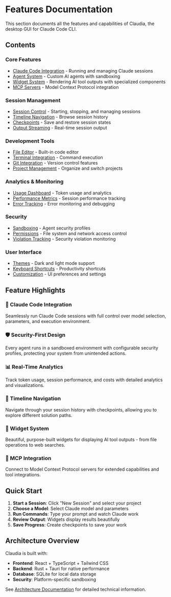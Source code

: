 # Features Documentation

This section documents all the features and capabilities of Claudia, the desktop GUI for Claude Code CLI.

## Contents

### Core Features
- [Claude Code Integration](./claude-integration.md) - Running and managing Claude sessions
- [Agent System](./agents.md) - Custom AI agents with sandboxing
- [Widget System](./widgets.md) - Rendering AI tool outputs with specialized components
- [MCP Servers](./mcp-servers.md) - Model Context Protocol integration

### Session Management
- [Session Control](./session-control.md) - Starting, stopping, and managing sessions
- [Timeline Navigation](./timeline.md) - Browse session history
- [Checkpoints](./checkpoints.md) - Save and restore session states
- [Output Streaming](./output-streaming.md) - Real-time session output

### Development Tools
- [File Editor](./file-editor.md) - Built-in code editor
- [Terminal Integration](./terminal.md) - Command execution
- [Git Integration](./git.md) - Version control features
- [Project Management](./project-management.md) - Organize and switch projects

### Analytics & Monitoring
- [Usage Dashboard](./usage-dashboard.md) - Token usage and analytics
- [Performance Metrics](./performance.md) - Session performance tracking
- [Error Tracking](./error-tracking.md) - Error monitoring and debugging

### Security
- [Sandboxing](./sandboxing.md) - Agent security profiles
- [Permissions](./permissions.md) - File system and network access control
- [Violation Tracking](./violations.md) - Security violation monitoring

### User Interface
- [Themes](./themes.md) - Dark and light mode support
- [Keyboard Shortcuts](./shortcuts.md) - Productivity shortcuts
- [Customization](./customization.md) - UI preferences and settings

## Feature Highlights

### 🤖 Claude Code Integration
Seamlessly run Claude Code sessions with full control over model selection, parameters, and execution environment.

### 🛡️ Security-First Design
Every agent runs in a sandboxed environment with configurable security profiles, protecting your system from unintended actions.

### 📊 Real-Time Analytics
Track token usage, session performance, and costs with detailed analytics and visualizations.

### 🔄 Timeline Navigation
Navigate through your session history with checkpoints, allowing you to explore different solution paths.

### 🎨 Widget System
Beautiful, purpose-built widgets for displaying AI tool outputs - from file operations to web searches.

### 🔌 MCP Integration
Connect to Model Context Protocol servers for extended capabilities and tool integrations.

## Quick Start

1. **Start a Session**: Click "New Session" and select your project
2. **Choose a Model**: Select Claude model and parameters
3. **Run Commands**: Type your prompt and watch Claude work
4. **Review Output**: Widgets display results beautifully
5. **Save Progress**: Create checkpoints to save your work

## Architecture Overview

Claudia is built with:
- **Frontend**: React + TypeScript + Tailwind CSS
- **Backend**: Rust + Tauri for native performance
- **Database**: SQLite for local data storage
- **Security**: Platform-specific sandboxing

See [Architecture Documentation](../architecture/) for detailed technical information.